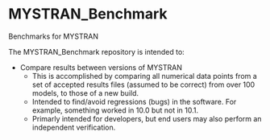 # MYSTRAN_Benchmark
Benchmarks for MYSTRAN

The MYSTRAN_Benchmark repository is intended to:
 - Compare results between versions of MYSTRAN
   - This is accomplished by comparing all numerical data points from a set of accepted results files (assumed to be correct) from over 100 models, to those of a new build.
   - Intended to find/avoid regressions (bugs) in the software. For example, something worked in 10.0 but not in 10.1.
   - Primarly intended for developers, but end users may also perform an independent verification.

